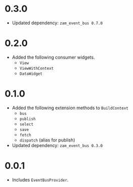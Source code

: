 # 0.3.0
- Updated dependency: `zam_event_bus 0.7.0`

# 0.2.0
- Added the following consumer widgets.
	- `View`
	- `ViewWithContext`
	- `DataWidget`

# 0.1.0
- Added the following extension methods to `BuildContext`
	- `bus`
	- `publish`
	- `select`
	- `save`
	- `fetch`
	- `dispatch` (alias for publish)
- Updated dependency: `zam_event_bus 0.3.0`

# 0.0.1
- Includes `EventBusProvider`.
